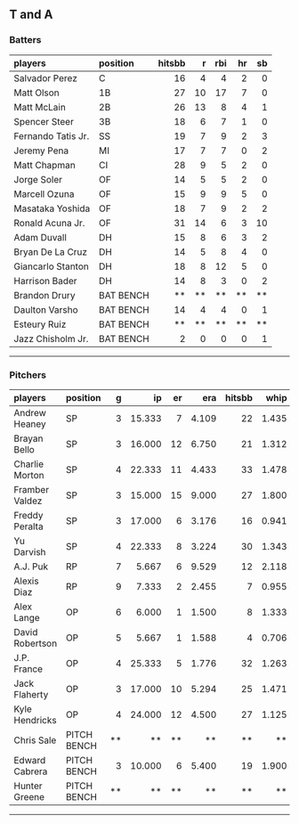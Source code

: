 ## T and A

### Batters

 
|players            |position  | hitsbb|  r| rbi| hr| sb| 
|:------------------|:---------|------:|--:|---:|--:|--:| 
|Salvador Perez     |C         |     16|  4|   4|  2|  0| 
|Matt Olson         |1B        |     27| 10|  17|  7|  0| 
|Matt McLain        |2B        |     26| 13|   8|  4|  1| 
|Spencer Steer      |3B        |     18|  6|   7|  1|  0| 
|Fernando Tatis Jr. |SS        |     19|  7|   9|  2|  3| 
|Jeremy Pena        |MI        |     17|  7|   7|  0|  2| 
|Matt Chapman       |CI        |     28|  9|   5|  2|  0| 
|Jorge Soler        |OF        |     14|  5|   5|  2|  0| 
|Marcell Ozuna      |OF        |     15|  9|   9|  5|  0| 
|Masataka Yoshida   |OF        |     18|  7|   9|  2|  2| 
|Ronald Acuna Jr.   |OF        |     31| 14|   6|  3| 10| 
|Adam Duvall        |DH        |     15|  8|   6|  3|  2| 
|Bryan De La Cruz   |DH        |     14|  5|   8|  4|  0| 
|Giancarlo Stanton  |DH        |     18|  8|  12|  5|  0| 
|Harrison Bader     |DH        |     14|  8|   3|  0|  2| 
|Brandon Drury      |BAT BENCH |     **| **|  **| **| **| 
|Daulton Varsho     |BAT BENCH |     14|  4|   4|  0|  1| 
|Esteury Ruiz       |BAT BENCH |     **| **|  **| **| **| 
|Jazz Chisholm Jr.  |BAT BENCH |      2|  0|   0|  0|  1| 


* * *

### Pitchers

 
|players         |position    |  g|     ip| er|   era| hitsbb|  whip| so|  w| sv| 
|:---------------|:-----------|--:|------:|--:|-----:|------:|-----:|--:|--:|--:| 
|Andrew Heaney   |SP          |  3| 15.333|  7| 4.109|     22| 1.435| 10|  2|  0| 
|Brayan Bello    |SP          |  3| 16.000| 12| 6.750|     21| 1.312| 12|  1|  0| 
|Charlie Morton  |SP          |  4| 22.333| 11| 4.433|     33| 1.478| 17|  1|  0| 
|Framber Valdez  |SP          |  3| 15.000| 15| 9.000|     27| 1.800| 18|  1|  0| 
|Freddy Peralta  |SP          |  3| 17.000|  6| 3.176|     16| 0.941| 24|  1|  0| 
|Yu Darvish      |SP          |  4| 22.333|  8| 3.224|     30| 1.343| 28|  3|  0| 
|A.J. Puk        |RP          |  7|  5.667|  6| 9.529|     12| 2.118| 11|  1|  0| 
|Alexis Diaz     |RP          |  9|  7.333|  2| 2.455|      7| 0.955|  7|  0|  6| 
|Alex Lange      |OP          |  6|  6.000|  1| 1.500|      8| 1.333|  7|  0|  4| 
|David Robertson |OP          |  5|  5.667|  1| 1.588|      4| 0.706|  3|  1|  3| 
|J.P. France     |OP          |  4| 25.333|  5| 1.776|     32| 1.263| 16|  3|  0| 
|Jack Flaherty   |OP          |  3| 17.000| 10| 5.294|     25| 1.471| 17|  1|  0| 
|Kyle Hendricks  |OP          |  4| 24.000| 12| 4.500|     27| 1.125| 16|  1|  0| 
|Chris Sale      |PITCH BENCH | **|     **| **|    **|     **|    **| **| **| **| 
|Edward Cabrera  |PITCH BENCH |  3| 10.000|  6| 5.400|     19| 1.900|  9|  0|  0| 
|Hunter Greene   |PITCH BENCH | **|     **| **|    **|     **|    **| **| **| **| 


* * *


